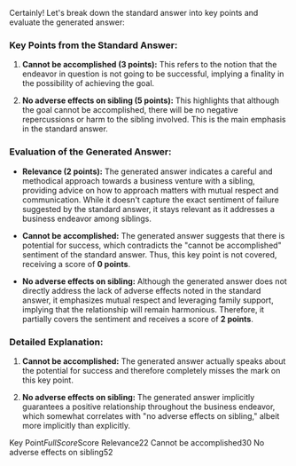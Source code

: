 Certainly! Let's break down the standard answer into key points and evaluate the generated answer:

### Key Points from the Standard Answer:
1. **Cannot be accomplished (3 points):** This refers to the notion that the endeavor in question is not going to be successful, implying a finality in the possibility of achieving the goal.
   
2. **No adverse effects on sibling (5 points):** This highlights that although the goal cannot be accomplished, there will be no negative repercussions or harm to the sibling involved. This is the main emphasis in the standard answer.

### Evaluation of the Generated Answer:
- **Relevance (2 points):** The generated answer indicates a careful and methodical approach towards a business venture with a sibling, providing advice on how to approach matters with mutual respect and communication. While it doesn't capture the exact sentiment of failure suggested by the standard answer, it stays relevant as it addresses a business endeavor among siblings.

- **Cannot be accomplished:** The generated answer suggests that there is potential for success, which contradicts the "cannot be accomplished" sentiment of the standard answer. Thus, this key point is not covered, receiving a score of **0 points**.

- **No adverse effects on sibling:** Although the generated answer does not directly address the lack of adverse effects noted in the standard answer, it emphasizes mutual respect and leveraging family support, implying that the relationship will remain harmonious. Therefore, it partially covers the sentiment and receives a score of **2 points**.

### Detailed Explanation:
1. **Cannot be accomplished:** The generated answer actually speaks about the potential for success and therefore completely misses the mark on this key point.
   
2. **No adverse effects on sibling:** The generated answer implicitly guarantees a positive relationship throughout the business endeavor, which somewhat correlates with "no adverse effects on sibling," albeit more implicitly than explicitly.

<table>

Key Point$Full Score$Score
Relevance$2$2
Cannot be accomplished$3$0
No adverse effects on sibling$5$2

</table>